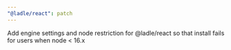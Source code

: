 ```yaml
---
"@ladle/react": patch
---
```


Add engine settings and node restriction for @ladle/react so that install fails for users when node < 16.x
